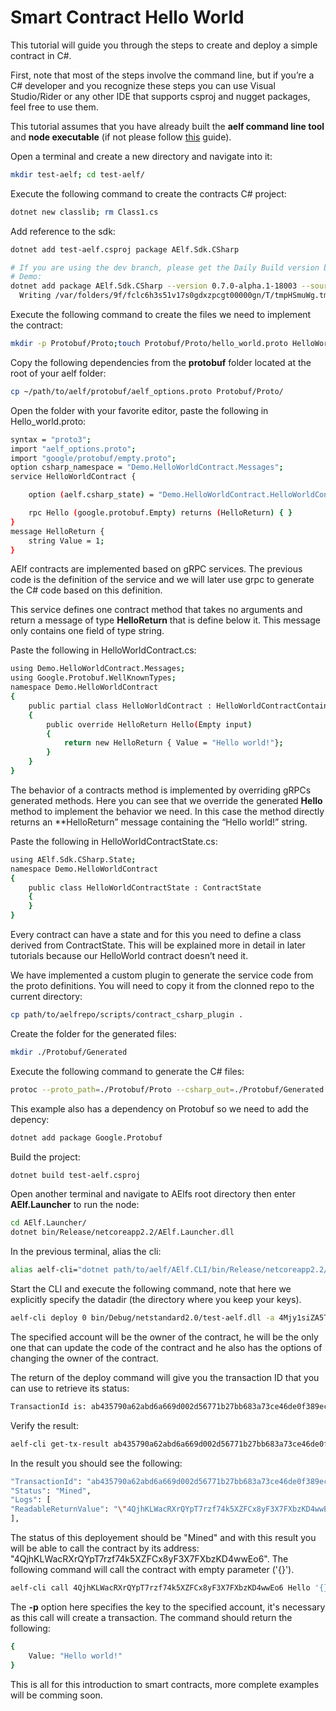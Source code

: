 # Smart Contract Hello World

This tutorial will guide you through the steps to create and deploy a simple contract in C#.  

First, note that most of the steps involve the command line, but if you’re a C# developer and you recognize these steps you can use Visual Studio/Rider or any other IDE that supports csproj and nugget packages, feel free to use them.

This tutorial assumes that you have already built the **aelf command line tool** and **node executable** (if not please follow [this](../Introduction/quickstart.md) guide).

Open a terminal and create a new directory and navigate into it:

```bash
mkdir test-aelf; cd test-aelf/
```

Execute the following command to create the contracts C# project:

```bash
dotnet new classlib; rm Class1.cs
```

Add reference to the sdk:

```bash
dotnet add test-aelf.csproj package AElf.Sdk.CSharp
```

```bash
# If you are using the dev branch, please get the Daily Build version by myget.
# Demo:
dotnet add package AElf.Sdk.CSharp --version 0.7.0-alpha.1-18003 --source https://www.myget.org/F/aelf-project-dev/api/v3/index.json
  Writing /var/folders/9f/fclc6h3s51v17s0gdxzpcgt00000gn/T/tmpHSmuWg.tmp
```

Execute the following command to create the files we need to implement the contract:

```bash
mkdir -p Protobuf/Proto;touch Protobuf/Proto/hello_world.proto HelloWorldContract.cs HelloWorldContractState.cs
```

Copy the following dependencies from the **protobuf** folder located at the root of your aelf folder:

```bash
cp ~/path/to/aelf/protobuf/aelf_options.proto Protobuf/Proto/
```

Open the folder with your favorite editor, paste the following in Hello_world.proto:

```bash
syntax = "proto3";
import "aelf_options.proto";
import "google/protobuf/empty.proto";
option csharp_namespace = "Demo.HelloWorldContract.Messages";
service HelloWorldContract {

    option (aelf.csharp_state) = "Demo.HelloWorldContract.HelloWorldContractState";

    rpc Hello (google.protobuf.Empty) returns (HelloReturn) { }
}
message HelloReturn {
    string Value = 1;
}
```

AElf contracts are implemented based on gRPC services. The previous code is the definition of the service and we will later use grpc to generate the C# code based on this definition. 

This service defines one contract method that takes no arguments and return a message of type **HelloReturn** that is define below it. This message only contains one field of type string.

Paste the following in HelloWorldContract.cs:

```bash
using Demo.HelloWorldContract.Messages;
using Google.Protobuf.WellKnownTypes;
namespace Demo.HelloWorldContract
{
    public partial class HelloWorldContract : HelloWorldContractContainer.HelloWorldContractBase   
    {
        public override HelloReturn Hello(Empty input)
        {
            return new HelloReturn { Value = "Hello world!"};
        }
    }
}

```

The behavior of a contracts method is implemented by overriding gRPCs generated methods. Here you can see that we override the generated **Hello** method to implement the behavior we need. In this case the method directly returns an **HelloReturn” message containing the “Hello world!” string.

Paste the following in HelloWorldContractState.cs:

```bash
using AElf.Sdk.CSharp.State;
namespace Demo.HelloWorldContract
{
    public class HelloWorldContractState : ContractState
    {
    }
}

```

Every contract can have a state and for this you need to define a class derived from ContractState. This will be explained more in detail in later tutorials because our HelloWorld contract doesn’t need it.

We have implemented a custom plugin to generate the service code from the proto definitions. You will need to copy it from the clonned repo to the current directory:

```bash
cp path/to/aelfrepo/scripts/contract_csharp_plugin .
```

Create the folder for the generated files:

```bash
mkdir ./Protobuf/Generated
```

Execute the following command to generate the C# files:

```bash
protoc --proto_path=./Protobuf/Proto --csharp_out=./Protobuf/Generated --csharp_opt=file_extension=.g.cs --contract_out=./Protobuf/Generated --plugin=protoc-gen-contract=contract_csharp_plugin hello_world.proto
```

This example also has a dependency on Protobuf so we need to add the depency:

```bash
dotnet add package Google.Protobuf
```

Build the project:

```bash
dotnet build test-aelf.csproj
```

Open another terminal and navigate to AElfs root directory then enter **AElf.Launcher** to run the node:

```bash
cd AElf.Launcher/
dotnet bin/Release/netcoreapp2.2/AElf.Launcher.dll
```

In the previous terminal, alias the cli:

```bash
alias aelf-cli="dotnet path/to/aelf/AElf.CLI/bin/Release/netcoreapp2.2/AElf.CLI.dll"
```

Start the CLI and execute the following command, note that here we explicitly specify the datadir (the directory where you keep your keys).

```bash
aelf-cli deploy 0 bin/Debug/netstandard2.0/test-aelf.dll -a 4Mjy1siZA5TBkky2FLsDQ93QcSi3DuySjd1AzVfpjTHNBuc -e http://127.0.0.1:1728 -d path/to/datadir
```

The specified account will be the owner of the contract, he will be the only one that can update the code of the contract and he also has the options of changing the owner of the contract.

The return of the deploy command will give you the transaction ID that you can use to retrieve its status:

```bash
TransactionId is: ab435790a62abd6a669d002d56771b27bb683a73ce46de0f389ec045e4f3405c
```

Verify the result:

```bash
aelf-cli get-tx-result ab435790a62abd6a669d002d56771b27bb683a73ce46de0f389ec045e4f3405c -e http://127.0.0.1:1728 
```

In the result you should see the following:

```bash 
"TransactionId": "ab435790a62abd6a669d002d56771b27bb683a73ce46de0f389ec045e4f3405c",
"Status": "Mined",
"Logs": [
"ReadableReturnValue": "\"4QjhKLWacRXrQYpT7rzf74k5XZFCx8yF3X7FXbzKD4wwEo6\"",
],
```

The status of this deployement should be "Mined" and with this result you will be able to call the contract by its address: "4QjhKLWacRXrQYpT7rzf74k5XZFCx8yF3X7FXbzKD4wwEo6". The following command will call the contract with empty parameter ('{}').

```bash
aelf-cli call 4QjhKLWacRXrQYpT7rzf74k5XZFCx8yF3X7FXbzKD4wwEo6 Hello '{}' -a 4Mjy1siZA5TBkky2FLsDQ93QcSi3DuySjd1AzVfpjTHNBuc -p password -e http://127.0.0.1:1728
```

The **-p** option here specifies the key to the specified account, it's necessary as this call will create a transaction. The command should return the following:

```bash
{
    Value: "Hello world!"
}
```

This is all for this introduction to smart contracts, more complete examples will be comming soon.
